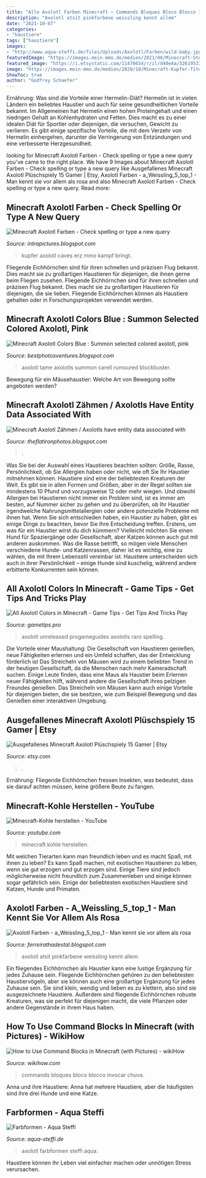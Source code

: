 ```yaml
---
title: "Alle Axolotl Farben Minecraft ~ Commands Bloques Bloco Blocco Invocar Chuva"
description: "Axolotl atsit pinkfarbene weissling kennt allem"
date: "2021-10-07"
categories:
- "haustiere"
tags: ["haustiere"]
images:
- "http://www.aqua-steffi.de/files/Uploads/Axolotl/Farben/wild-baby.jpg"
featuredImage: "https://images.mein-mmo.de/medien/2021/06/Minecraft-Steve-Farsight-Copper-titel-title-1280x720-1-780x438.jpg"
featured_image: "https://i.etsystatic.com/11470654/r/il/d40e4a/3261953315/il_fullxfull.3261953315_rit6.jpg"
image: "https://images.mein-mmo.de/medien/2020/10/Minecraft-Kupfer-Titel-1024x576.jpg"
ShowToc: true
author: "Godfrey Schaefer"
---
```



Ernährung: Was sind die Vorteile einer Hermelin-Diät?
Hermelin ist in vielen Ländern ein beliebtes Haustier und auch für seine gesundheitlichen Vorteile bekannt. Im Allgemeinen hat Hermelin einen hohen Proteingehalt und einen niedrigen Gehalt an Kohlenhydraten und Fetten. Dies macht es zu einer idealen Diät für Sportler oder diejenigen, die versuchen, Gewicht zu verlieren. Es gibt einige spezifische Vorteile, die mit dem Verzehr von Hermelin einhergehen, darunter die Verringerung von Entzündungen und eine verbesserte Herzgesundheit.

	

		
looking for Minecraft Axolotl Farben - Check spelling or type a new query you've came to the right place. We have 9 Images about Minecraft Axolotl Farben - Check spelling or type a new query like Ausgefallenes Minecraft Axolotl Plüschspiely 15 Gamer | Etsy, Axolotl Farben - a_Weissling_5_top_1 - Man kennt sie vor allem als rosa and also Minecraft Axolotl Farben - Check spelling or type a new query. Read more:
		
    
## Minecraft Axolotl Farben - Check Spelling Or Type A New Query

<img loading=lazy src="https://images.mein-mmo.de/medien/2020/10/Minecraft-Kupfer-Titel-1024x576.jpg" onerror="this.onerror=null;this.src='https://tse4.mm.bing.net/th?id=OIP.YpxU-XxGjGPwnRS37Q3haQHaEK&amp;pid=15.1';" alt="Minecraft Axolotl Farben - Check spelling or type a new query">

_Source: intrapictures.blogspot.com_

>kupfer axolotl caves erz mmo kampf bringt. 

	

Fliegende Eichhörnchen sind für ihren schnellen und präzisen Flug bekannt. Dies macht sie zu großartigen Haustieren für diejenigen, die ihnen gerne beim Fliegen zusehen.
Fliegende Eichhörnchen sind für ihren schnellen und präzisen Flug bekannt. Dies macht sie zu großartigen Haustieren für diejenigen, die sie lieben. Fliegende Eichhörnchen können als Haustiere gehalten oder in Forschungsprojekten verwendet werden.

    
## Minecraft Axolotl Colors Blue : Summon Selected Colored Axolotl, Pink

<img loading=lazy src="https://www.the-sun.com/wp-content/uploads/sites/6/2021/06/NINTCHDBPICT000115710975.jpg?strip=all&amp;w=960" onerror="this.onerror=null;this.src='https://tse1.mm.bing.net/th?id=OIP.X0e0Y1apvE5noCrFUpQj0AHaEK&amp;pid=15.1';" alt="Minecraft Axolotl Colors Blue : Summon selected colored axolotl, pink">

_Source: bestphotosventures.blogspot.com_

>axolotl tame axolotls summon carell rumoured blockbuster. 

	

Bewegung für ein Mäusehaustier: Welche Art von Bewegung sollte angeboten werden?

    
## Minecraft Axolotl Zähmen / Axolotls Have Entity Data Associated With

<img loading=lazy src="https://images.mein-mmo.de/medien/2021/06/Minecraft-Steve-Farsight-Copper-titel-title-1280x720-1-780x438.jpg" onerror="this.onerror=null;this.src='https://tse3.mm.bing.net/th?id=OIP.10Trp0KK3S8HTYPEU5FOtgHaEK&amp;pid=15.1';" alt="Minecraft Axolotl Zähmen / Axolotls have entity data associated with">

_Source: theflatironphotos.blogspot.com_

>. 

	

Was Sie bei der Auswahl eines Haustieres beachten sollten: Größe, Rasse, Persönlichkeit, ob Sie Allergien haben oder nicht, wie oft Sie Ihr Haustier mitnehmen können.
Haustiere sind eine der beliebtesten Kreaturen der Welt. Es gibt sie in allen Formen und Größen, aber in der Regel sollten sie mindestens 10 Pfund und vorzugsweise 12 oder mehr wiegen. Und obwohl Allergien bei Haustieren nicht immer ein Problem sind, ist es immer am besten, auf Nummer sicher zu gehen und zu überprüfen, ob Ihr Haustier irgendwelche Nahrungsmittelallergien oder andere potenzielle Probleme mit ihnen hat.
Wenn Sie sich entschieden haben, ein Haustier zu haben, gibt es einige Dinge zu beachten, bevor Sie Ihre Entscheidung treffen. Erstens, um was für ein Haustier wirst du dich kümmern? Vielleicht möchten Sie einen Hund für Spaziergänge oder Gesellschaft, aber Katzen können auch gut mit anderen auskommen. Was die Rasse betrifft, so mögen viele Menschen verschiedene Hunde- und Katzenrassen, daher ist es wichtig, eine zu wählen, die mit Ihrem Lebensstil vereinbar ist. Haustiere unterscheiden sich auch in ihrer Persönlichkeit – einige Hunde sind kuschelig, während andere erbitterte Konkurrenten sein können.

    
## All Axolotl Colors In Minecraft - Game Tips - Get Tips And Tricks Play

<img loading=lazy src="https://cdn.gametips.pro/minecraft-axolotl-unreleased-1-1024x512-1.jpg" onerror="this.onerror=null;this.src='https://tse3.mm.bing.net/th?id=OIP.j65yUiT1lUSKXlwM8zfaxgHaDt&amp;pid=15.1';" alt="All Axolotl Colors in Minecraft - Game Tips - Get Tips And Tricks Play">

_Source: gametips.pro_

>axolotl unreleased progameguides axolotls raro spelling. 

	

Die Vorteile einer Maushaltung: Die Gesellschaft von Haustieren genießen, neue Fähigkeiten erlernen und ein Umfeld schaffen, das der Entwicklung förderlich ist
Das Streicheln von Mäusen wird zu einem beliebten Trend in der heutigen Gesellschaft, da die Menschen nach mehr Kameradschaft suchen. Einige Leute finden, dass eine Maus als Haustier beim Erlernen neuer Fähigkeiten hilft, während andere die Gesellschaft ihres pelzigen Freundes genießen. Das Streicheln von Mäusen kann auch einige Vorteile für diejenigen bieten, die sie besitzen, wie zum Beispiel Bewegung und das Genießen einer interaktiven Umgebung.

    
## Ausgefallenes Minecraft Axolotl Plüschspiely 15 Gamer | Etsy

<img loading=lazy src="https://i.etsystatic.com/11470654/r/il/d40e4a/3261953315/il_fullxfull.3261953315_rit6.jpg" onerror="this.onerror=null;this.src='https://tse1.mm.bing.net/th?id=OIP.82QalCjpSvZJoRoPLvk5nAHaHa&amp;pid=15.1';" alt="Ausgefallenes Minecraft Axolotl Plüschspiely 15 Gamer | Etsy">

_Source: etsy.com_

>. 

	

Ernährung: Fliegende Eichhörnchen fressen Insekten, was bedeutet, dass sie darauf achten müssen, keine größere Beute zu fangen.

    
## Minecraft-Kohle Herstellen - YouTube

<img loading=lazy src="https://i.ytimg.com/vi/icb49qbmqU4/hqdefault.jpg" onerror="this.onerror=null;this.src='https://tse1.mm.bing.net/th?id=OIP.eZOWm8fQY556EyBTyIrooAHaFj&amp;pid=15.1';" alt="Minecraft-Kohle herstellen - YouTube">

_Source: youtube.com_

>minecraft kohle herstellen. 

	

Mit welchen Tierarten kann man freundlich leben und es macht Spaß, mit ihnen zu leben?
Es kann Spaß machen, mit exotischen Haustieren zu leben, wenn sie gut erzogen und gut erzogen sind. Einige Tiere sind jedoch möglicherweise nicht freundlich zum Zusammenleben und einige können sogar gefährlich sein. Einige der beliebtesten exotischen Haustiere sind Katzen, Hunde und Primaten.

    
## Axolotl Farben - A_Weissling_5_top_1 - Man Kennt Sie Vor Allem Als Rosa

<img loading=lazy src="https://i1.wp.com/br.atsit.in/de/wp-content/uploads/2021/06/minecraft-axolotl-so-zahmen-sie-einen-axolotl-im-cliffs-caves-update-17.png" onerror="this.onerror=null;this.src='https://tse4.mm.bing.net/th?id=OIP.6fNisSn2onjZmo9_UIewRgHaEK&amp;pid=15.1';" alt="Axolotl Farben - a_Weissling_5_top_1 - Man kennt sie vor allem als rosa">

_Source: ferreirathadestal.blogspot.com_

>axolotl atsit pinkfarbene weissling kennt allem. 

	

Ein fliegendes Eichhörnchen als Haustier kann eine lustige Ergänzung für jedes Zuhause sein.
Fliegende Eichhörnchen gehören zu den beliebtesten Haustiervögeln, aber sie können auch eine großartige Ergänzung für jedes Zuhause sein. Sie sind klein, wendig und lieben es zu klettern, also sind sie ausgezeichnete Haustiere. Außerdem sind fliegende Eichhörnchen robuste Kreaturen, was sie perfekt für diejenigen macht, die viele Pflanzen oder andere Gegenstände in ihrem Haus haben.

    
## How To Use Command Blocks In Minecraft (with Pictures) - WikiHow

<img loading=lazy src="https://www.wikihow.com/images/b/b1/Use-Command-Blocks-in-Minecraft-Step-16.jpg" onerror="this.onerror=null;this.src='https://tse4.mm.bing.net/th?id=OIP.CeT4AV5nz01SM6-nSS5NhwHaFj&amp;pid=15.1';" alt="How to Use Command Blocks in Minecraft (with Pictures) - wikiHow">

_Source: wikihow.com_

>commands bloques bloco blocco invocar chuva. 

	

Anna und ihre Haustiere: Anna hat mehrere Haustiere, aber die häufigsten sind ihre drei Hunde und eine Katze.

    
## Farbformen - Aqua Steffi

<img loading=lazy src="http://www.aqua-steffi.de/files/Uploads/Axolotl/Farben/wild-baby.jpg" onerror="this.onerror=null;this.src='https://tse2.mm.bing.net/th?id=OIP.8AEVGvEAwQaIpBazfbETFQHaE7&amp;pid=15.1';" alt="Farbformen - Aqua Steffi">

_Source: aqua-steffi.de_

>axolotl farbformen steffi aqua. 

	

Haustiere können Ihr Leben viel einfacher machen oder unnötigen Stress verursachen.

